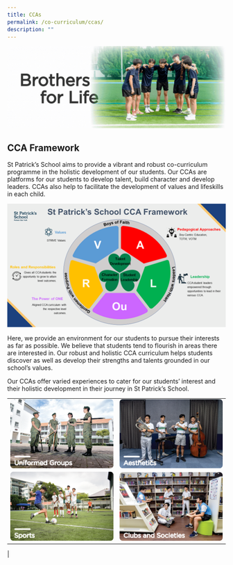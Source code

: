 ```yaml
---
title: CCAs
permalink: /co-curriculum/ccas/
description: ""
---
```

![](/images/ccabanner_gif.gif)

## CCA Framework

St Patrick’s School aims to provide a vibrant and robust co-curriculum programme in the holistic development of our students. Our CCAs are platforms for our students to develop talent, build character and develop leaders. CCAs also help to facilitate the development of values and lifeskills in each child. &nbsp;&nbsp;

![](/images/cca%20overview.png)

Here, we provide an environment for our students to pursue their interests as far as possible. We believe that students tend to flourish in areas there are interested in. Our robust and holistic CCA curriculum helps students discover as well as develop their strengths and talents grounded in our school’s values.

Our CCAs offer varied experiences to cater for our students’ interest and their holistic development in their journey in St Patrick’s School.


|||
| ------ | ------ |
|<a href="/co-curriculum/cca2/uniformed-groups/"><img src="/images/uniformed%20groups.png"></a>| ![](/images/aesthetics.png)|
![](/images/sports.png)|![](/images/clubs%20and%20societies.png)
|
